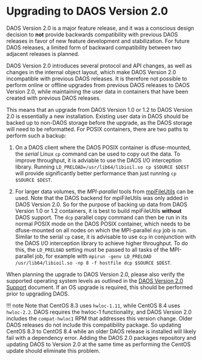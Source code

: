 # Upgrading to DAOS Version 2.0

DAOS Version 2.0 is a major feature release, and it was a conscious
design decision to **not** provide backwards compatibility with previous
DAOS releases in favor of new feature development and stabilization.
For future DAOS releases, a limited form of backward compatibility
between two adjacent releases is planned.

DAOS Version 2.0 introduces several protocol and API changes,
as well as changes in the internal object layout,
which make DAOS Version 2.0 incompatible with previous DAOS releases.
It is therefore not possible to perform online or offline upgrades from
previous DAOS releases to DAOS Version 2.0, while maintaining the user
data in containers that have been created with previous DAOS releases.

This means that an upgrade from DAOS Version 1.0 or 1.2 to
DAOS Version 2.0 is essentially a new installation.
Existing user data in DAOS should be backed up to non-DAOS storage
before the upgrade, as the DAOS storage will need to be reformatted.
For POSIX containers, there are two paths to perform such a backup:

1. On a DAOS client where the DAOS POSIX container is dfuse-mounted,
the _serial_ Linux `cp` command can be used to copy out the data.
To improve throughput, it is adviable to use the DAOS I/O interception library.
Running `LD_PRELOAD=/usr/lib64/libioil.so cp $SOURCE $DEST` will provide
significantly better performance than just running `cp $SOURCE $DEST`.

2. For larger data volumes, the _MPI-parallel_ tools from
[mpiFileUtils](https://hpc.github.io/mpifileutils/) can be used.
Note that the DAOS backend for mpiFileUtils was only added in
DAOS Version 2.0. So for the purpose of backing up data from
DAOS Version 1.0 or 1.2 containers, it is best to build mpiFileUtils
**without** DAOS support. The `dcp` parallel copy command can then be run
in its normal POSIX mode on the DAOS POSIX container, which needs to be
dfuse-mounted on all nodes on which the MPI-parallel `dcp` job is run.
Similar to the serial `cp` case, it is advisable to use `dcp` in conjunction
with the DAOS I/O interception library to achieve higher throughput.
To do this, the `LD_PRELOAD` setting must be passed to all tasks
of the MPI-parallel job, for example with
`mpirun -genv LD_PRELOAD /usr/lib64/libioil.so -np 8 -f hostfile dcp $SOURCE $DEST`.

When planning the upgrade to DAOS Version 2.0, please also verify the supported
operating system levels as outlined in the
[DAOS Version 2.0 Support](./support_matrix.md) document.
If an OS upgrade is required, this should be performed prior to upgrading DAOS.

!!! note
    Note that CentOS 8.3 uses `hwloc-1.11`, while CentOS 8.4 uses `hwloc-2.2`.
    DAOS requires the hwloc-1 functionality, and DAOS Version 2.0 includes the
    `compat-hwloc1` RPM that addresses this version change. Older DAOS releases
    do not include this compatibility package. So updating CentOS 8.3 to
    CentOS 8.4 while an older DAOS release is installed will likely fail with
    a dependency error. Adding the DAOS 2.0 packages repository and updating
    DAOS to Version 2.0 at the same time as performing the CentOS update
    should eliminate this problem.
